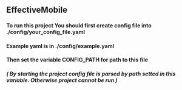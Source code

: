## EffectiveMobile

#### To run this project You should first create config file into ./config/your_config_file.yaml

#### Example yaml is in ./config/example.yaml

#### Then set the variable CONFIG_PATH for path to this file

##### ( By starting the project config file is parsed by path setted in this variable. Otherwise project cannot be run )
